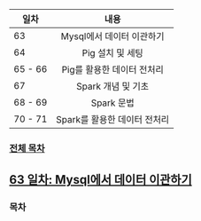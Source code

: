 
| 일차 | 내용 |
| --- | :-: |
| 63 | Mysql에서 데이터 이관하기 |
| 64 | Pig 설치 및 세팅 |
| 65 - 66 | Pig를 활용한 데이터 전처리 |
| 67 | Spark 개념 및 기초 |
| 68 - 69 | Spark 문법 |
| 70 - 71 | Spark를 활용한 데이터 전처리 |



### [전체 목차](../README.md)

[63 일차: Mysql에서 데이터 이관하기](./md/)
-




### 목차






